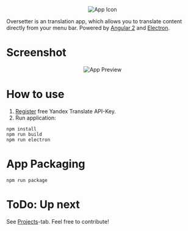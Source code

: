<p align="center">
  <img src="https://github.com/4gray/oversetter/raw/master/icon.png" alt="App Icon">
</p>


Oversetter is an translation app, which allows you to translate content directly from your menu bar. Powered by [Angular 2](https://angular.io/) and [Electron](http://electron.atom.io/).

# Screenshot

<p align="center">
  <img src="https://github.com/4gray/oversetter/raw/master/screenshot.png" alt="App Preview">
</p>

# How to use

1. [Register](https://tech.yandex.com/translate/) free Yandex Translate API-Key.
2. Run application:

```
npm install
npm run build
npm run electron
```

# App Packaging

```
npm run package
```

# ToDo: Up next

See [Projects](https://github.com/4gray/oversetter/projects/1)-tab.
Feel free to contribute!
